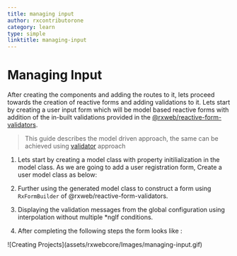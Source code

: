 ```yaml
---
title: managing input
author: rxcontributorone
category: learn
type: simple
linktitle: managing-input
---
```

# Managing Input  

After creating the components and adding the routes to it, lets proceed towards the creation of reactive forms and adding validations to it. Lets start by creating a user input form which will be model based reactive forms with addition of the in-built validations provided in the <a class="redirect-link" href="/getting-started">@rxweb/reactive-form-validators</a>.

> This guide describes the model driven approach, the same can be achieved using <a target="_blank" class="redirect-link" href="form-validations/alpha/validators">validator</a> approach 

1) Lets start by creating a model class with property initilialization in the model class. As we are going to add a user registration form, Create a user model class as below:

<div component="app-code" key="managing-input-add-model"></div>

2) Further using the generated model class to construct a form using `RxFormBuilder` of @rxweb/reactive-form-validators. 

<div component="app-code" key="managing-input-add-component"></div>

3) Displaying the validation messages from the global configuration using interpolation without multiple *ngIf conditions.

<div component="app-code" key="managing-input-add-html"></div>

4) After completing the following steps the form looks like :

<div class="container">
![Creating Projects](assets/rxwebcore/Images/managing-input.gif)
</div>